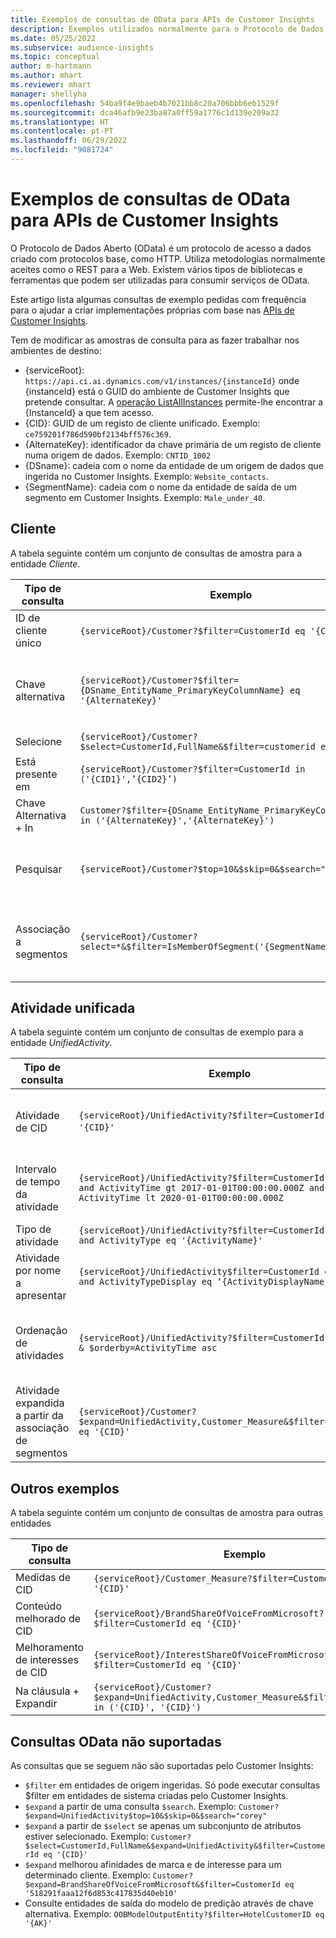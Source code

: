 ```yaml
---
title: Exemplos de consultas de OData para APIs de Customer Insights
description: Exemplos utilizados normalmente para o Protocolo de Dados Abertos (OData) para consultar as APIs de Customer Insights para rever dados.
ms.date: 05/25/2022
ms.subservice: audience-insights
ms.topic: conceptual
author: m-hartmann
ms.author: mhart
ms.reviewer: mhart
manager: shellyha
ms.openlocfilehash: 54ba9f4e9baeb4b7021bb8c20a706bbb6eb1529f
ms.sourcegitcommit: dca46afb9e23ba87a0ff59a1776c1d139e209a32
ms.translationtype: HT
ms.contentlocale: pt-PT
ms.lasthandoff: 06/29/2022
ms.locfileid: "9081724"
---
```

# <a name="odata-query-examples-for-customer-insights-apis"></a>Exemplos de consultas de OData para APIs de Customer Insights

O Protocolo de Dados Aberto (OData) é um protocolo de acesso a dados criado com protocolos base, como HTTP. Utiliza metodologias normalmente aceites como o REST para a Web. Existem vários tipos de bibliotecas e ferramentas que podem ser utilizadas para consumir serviços de OData.

Este artigo lista algumas consultas de exemplo pedidas com frequência para o ajudar a criar implementações próprias com base nas [APIs de Customer Insights](apis.md).

Tem de modificar as amostras de consulta para as fazer trabalhar nos ambientes de destino: 

- {serviceRoot}: `https://api.ci.ai.dynamics.com/v1/instances/{instanceId}` onde {instanceId} está o GUID do ambiente de Customer Insights que pretende consultar. A [operação ListAllInstances](https://developer.ci.ai.dynamics.com/api-details#api=CustomerInsights&operation=Get-all-instances) permite-lhe encontrar a {InstanceId} a que tem acesso.
- {CID}: GUID de um registo de cliente unificado. Exemplo: `ce759201f786d590bf2134bff576c369`.
- {AlternateKey}: identificador da chave primária de um registo de cliente numa origem de dados. Exemplo: `CNTID_1002`
- {DSname}: cadeia com o nome da entidade de um origem de dados que ingerida no Customer Insights. Exemplo: `Website_contacts`.
- {SegmentName}: cadeia com o nome da entidade de saída de um segmento em Customer Insights. Exemplo: `Male_under_40`.

## <a name="customer"></a>Cliente

A tabela seguinte contém um conjunto de consultas de amostra para a entidade *Cliente*.

|Tipo de consulta |Exemplo  | Nota  |
|---------|---------|---------|
|ID de cliente único     | `{serviceRoot}/Customer?$filter=CustomerId eq '{CID}'`          |  |
|Chave alternativa    | `{serviceRoot}/Customer?$filter={DSname_EntityName_PrimaryKeyColumnName} eq '{AlternateKey}'`         |  As chaves alternativas persistem na entidade de cliente unificada       |
|Selecione   | `{serviceRoot}/Customer?$select=CustomerId,FullName&$filter=customerid eq '1'`        |         |
|Está presente em    | `{serviceRoot}/Customer?$filter=CustomerId in ('{CID1}',’{CID2}’)`        |         |
|Chave Alternativa + In   | `Customer?$filter={DSname_EntityName_PrimaryKeyColumnName} in ('{AlternateKey}','{AlternateKey}')`         |         |
|Pesquisar  | `{serviceRoot}/Customer?$top=10&$skip=0&$search="string"`        |   Devolve os 10 resultados principais de uma cadeia de pesquisa      |
|Associação a segmentos  | `{serviceRoot}/Customer?select=*&$filter=IsMemberOfSegment('{SegmentName}')&$top=10`     | Devolve um número predefinido de linhas da entidade de segmentação.      |

## <a name="unified-activity"></a>Atividade unificada

A tabela seguinte contém um conjunto de consultas de exemplo para a entidade *UnifiedActivity*.

|Tipo de consulta |Exemplo  | Nota  |
|---------|---------|---------|
|Atividade de CID     | `{serviceRoot}/UnifiedActivity?$filter=CustomerId eq '{CID}'`          | Lista atividades de um perfil de cliente específico |
|Intervalo de tempo da atividade    | `{serviceRoot}/UnifiedActivity?$filter=CustomerId eq '{CID}' and ActivityTime gt 2017-01-01T00:00:00.000Z and ActivityTime lt 2020-01-01T00:00:00.000Z`     |  Atividades de um perfil de cliente num período de tempo       |
|Tipo de atividade    |   `{serviceRoot}/UnifiedActivity?$filter=CustomerId eq '{CID}' and ActivityType eq '{ActivityName}'`        |         |
|Atividade por nome a apresentar     | `{serviceRoot}/UnifiedActivity$filter=CustomerId eq ‘{CID}’ and ActivityTypeDisplay eq ‘{ActivityDisplayName}’`        | |
|Ordenação de atividades    | `{serviceRoot}/UnifiedActivity?$filter=CustomerId eq ‘{CID}’ & $orderby=ActivityTime asc`     |  Ordenar atividades por ordem ascendente ou descendente       |
|Atividade expandida a partir da associação de segmentos  |   `{serviceRoot}/Customer?$expand=UnifiedActivity,Customer_Measure&$filter=CustomerId eq '{CID}'`     |         |

## <a name="other-examples"></a>Outros exemplos

A tabela seguinte contém um conjunto de consultas de amostra para outras entidades

|Tipo de consulta |Exemplo  | Nota  |
|---------|---------|---------|
|Medidas de CID    | `{serviceRoot}/Customer_Measure?$filter=CustomerId eq '{CID}'`          |  |
|Conteúdo melhorado de CID    | `{serviceRoot}/BrandShareOfVoiceFromMicrosoft?$filter=CustomerId eq '{CID}'`  |       |
|Melhoramento de interesses de CID    |   `{serviceRoot}/InterestShareOfVoiceFromMicrosoft?$filter=CustomerId eq '{CID}'`       |         |
|Na cláusula + Expandir     | `{serviceRoot}/Customer?$expand=UnifiedActivity,Customer_Measure&$filter=CustomerId in ('{CID}', '{CID}')`         | |

## <a name="not-supported-odata-queries"></a>Consultas OData não suportadas

As consultas que se seguem não são suportadas pelo Customer Insights:

- `$filter` em entidades de origem ingeridas. Só pode executar consultas $filter em entidades de sistema criadas pelo Customer Insights.
- `$expand` a partir de uma consulta `$search`. Exemplo: `Customer?$expand=UnifiedActivity$top=10&$skip=0&$search="corey"`
- `$expand` a partir de `$select` se apenas um subconjunto de atributos estiver selecionado. Exemplo: `Customer?$select=CustomerId,FullName&$expand=UnifiedActivity&$filter=CustomerId eq '{CID}'`
- `$expand` melhorou afinidades de marca e de interesse para um determinado cliente. Exemplo: `Customer?$expand=BrandShareOfVoiceFromMicrosoft&$filter=CustomerId eq '518291faaa12f6d853c417835d40eb10'`
- Consulte entidades de saída do modelo de predição através de chave alternativa. Exemplo: `OOBModelOutputEntity?$filter=HotelCustomerID eq '{AK}'`
